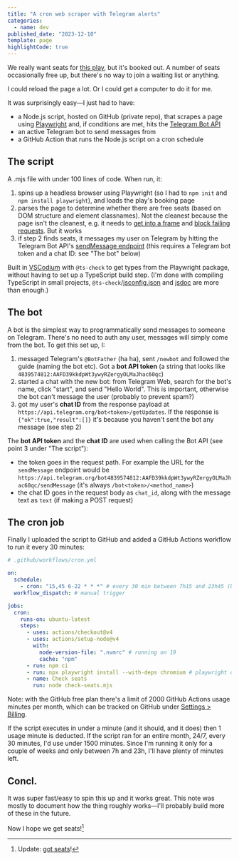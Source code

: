 ```yaml
---
title: "A cron web scraper with Telegram alerts"
categories:
  - name: dev
published_date: "2023-12-10"
template: page
highlightCode: true
---
```


We really want seats for [this play](https://theatredecarouge.ch/spectacle/lusage-du-monde/), but it's booked out. A number of seats occasionally free up, but there's no way to join a waiting list or anything.

I could reload the page a lot. Or I could get a computer to do it for me.

It was surprisingly easy—I just had to have:

- a Node.js script, hosted on GitHub (private repo), that scrapes a page using [Playwright](https://github.com/microsoft/playwright) and, if conditions are met, hits the [Telegram Bot API](https://core.telegram.org/bots/api)
- an active Telegram bot to send messages from
- a GitHub Action that runs the Node.js script on a cron schedule

## The script

A .mjs file with under 100 lines of code. When run, it:

1. spins up a headless browser using Playwright (so I had to `npm init` and `npm install playwright`), and loads the play's booking page
2. parses the page to determine whether there are free seats (based on DOM structure and element classnames). Not the cleanest because the page isn't the cleanest, e.g. it needs to [get into a frame](https://playwright.dev/docs/api/class-elementhandle#element-handle-content-frame) and [block failing requests](https://playwright.dev/docs/network#abort-requests). But it works
3. if step 2 finds seats, it messages my user on Telegram by hitting the Telegram Bot API's [sendMessage endpoint](https://core.telegram.org/bots/api#sendmessage) (this requires a Telegram bot token and a chat ID: see "The bot" below)

Built in [VSCodium](https://github.com/VSCodium/vscodium) with `@ts-check` to get types from the Playwright package, without having to set up a TypeScript build step. (I'm done with compiling TypeScript in small projects, `@ts-check`/[jsconfig.json](https://www.typescriptlang.org/docs/handbook/tsconfig-json.html) and [jsdoc](https://www.typescriptlang.org/docs/handbook/jsdoc-supported-types.html) are more than enough.)

## The bot

A bot is the simplest way to programmatically send messages to someone on Telegram. There's no need to auth any user, messages will simply come from the bot. To get this set up, I:

1. messaged Telegram's `@BotFather` (ha ha), sent `/newbot` and followed the guide (naming the bot etc). Got a **bot API token** (a string that looks like `4839574812:AAFD39kkdpWt3ywyRZergyOLMaJhac60qc`)
2. started a chat with the new bot: from Telegram Web, search for the bot's name, click "start", and send "Hello World". This is important, otherwise the bot can't message the user (probably to prevent spam?)
3. got my user's **chat ID** from the response payload at `https://api.telegram.org/bot<token>/getUpdates`. If the response is `{"ok":true,"result":[]}` it's because you haven't sent the bot any message (see step 2)

The **bot API token** and the **chat ID** are used when calling the Bot API (see point 3 under "The script"):

- the token goes in the request path. For example the URL for the `sendMessage` endpoint would be `https://api.telegram.org/bot4839574812:AAFD39kkdpWt3ywyRZergyOLMaJhac60qc/sendMessage` (it's always `/bot<token>/<method_name>`)
- the chat ID goes in the request body as `chat_id`, along with the message text as `text` (if making a POST request)

## The cron job

Finally I uploaded the script to GitHub and added a GitHub Actions workflow to run it every 30 minutes:

```yml
# .github/workflows/cron.yml

on:
  schedule:
    - cron: "15,45 6-22 * * *" # every 30 min between 7h15 and 23h45 (UTC+1)
  workflow_dispatch: # manual trigger

jobs:
  cron:
    runs-on: ubuntu-latest
    steps:
      - uses: actions/checkout@v4
      - uses: actions/setup-node@v4
        with:
          node-version-file: ".nvmrc" # running on 19
          cache: "npm"
      - run: npm ci
      - run: npx playwright install --with-deps chromium # playwright deps
      - name: Check seats
        run: node check-seats.mjs
```

Note: with the GitHub free plan there's a limit of 2000 GitHub Actions usage minutes per month, which can be tracked on GitHub under [Settings > Billing](https://github.com/settings/billing/summary#usage).

If the script executes in under a minute (and it should, and it does) then 1 usage minute is deducted. If the script ran for an entire month, 24/7, every 30 minutes, I'd use under 1500 minutes. Since I'm running it only for a couple of weeks and only between 7h and 23h, I'll have plenty of minutes left.

## Concl.

It was super fast/easy to spin this up and it works great. This note was mostly to document how the thing roughly works—I'll probably build more of these in the future.

Now I hope we get seats![^1]

[^1]: Update: [got seats](/notes/weeknote-38-setting-off/)!

